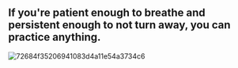 ## If you're patient enough to breathe and persistent enough to not turn away, you can practice anything.
![72684f35206941083d4a11e54a3734c6](https://github.com/user-attachments/assets/653f781f-ae08-4f61-86ff-8eb86e20320f)

<!--
**aiorescantilavisse/aiorescantilavisse** is a ✨ _special_ ✨ repository because its `README.md` (this file) appears on your GitHub profile.

Here are some ideas to get you started:

- 🔭 I’m currently working on ...
- 🌱 I’m currently learning ...
- 👯 I’m looking to collaborate on ...
- 🤔 I’m looking for help with ...
- 💬 Ask me about ...
- 📫 How to reach me: ...
- 😄 Pronouns: ...
- ⚡ Fun fact: ...
-->
